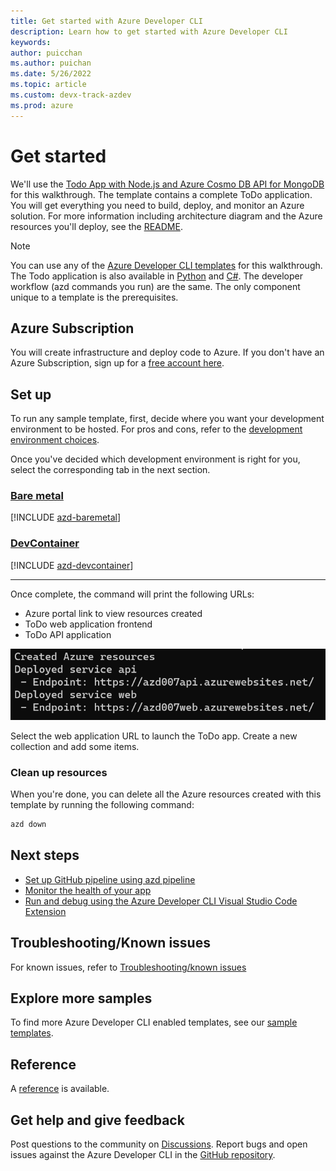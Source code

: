 ```yaml
---
title: Get started with Azure Developer CLI 
description: Learn how to get started with Azure Developer CLI
keywords: 
author: puicchan
ms.author: puichan
ms.date: 5/26/2022
ms.topic: article
ms.custom: devx-track-azdev
ms.prod: azure
---
```


# Get started

We'll use the [Todo App with Node.js and Azure Cosmo DB API for MongoDB](https://github.com/azure-samples/todo-nodejs-mongo) for this walkthrough. The template contains a complete ToDo application. You will get everything you need to build, deploy, and monitor an Azure solution. For more information including architecture diagram and the Azure resources you'll deploy, see the [README](https://github.com/azure-samples/todo-nodejs-mongo).

> [!NOTE] 
> You can use any of the [Azure Developer CLI templates](azure-dev-cli-templates.md) for this walkthrough. The Todo application is also available in [Python](https://github.com/azure-samples/todo-python-mongo) and [C#](https://github.com/Azure-Samples/todo-csharp-cosmos-sql). The developer workflow (azd commands you run) are the same. The only component unique to a template is the prerequisites. 

## Azure Subscription

You will create infrastructure and deploy code to Azure. If you don't have an Azure Subscription, sign up for a [free account here](https://azure.microsoft.com/free/). 

## Set up

To run any sample template, first, decide where you want your development environment to be hosted. For pros and cons, refer to the [development environment choices]( azure-dev-cli-overview#development-environment-choices).

Once you've decided which development environment is right for you, select the corresponding tab in the next section. 

### [Bare metal](#tab/bare-metal)

[!INCLUDE [azd-baremetal](includes/azd-baremetal.md)]

### [DevContainer](#tab/devcontainer)

[!INCLUDE [azd-devcontainer](includes/azd-devcontainer.md)]

---

Once complete, the command will print the following URLs:

- Azure portal link to view resources created
- ToDo web application frontend
- ToDo API application

!["azd up output"](media/get-started/urls.png)

Select the web application URL to launch the ToDo app. Create a new collection and add some items. 

### Clean up resources
When you're done, you can delete all the Azure resources created with this template by running the following command:

``` bash
azd down
```

## Next steps

* [Set up GitHub pipeline using azd pipeline](how-to-update-and-deploy-using-GitHub-Action.md)
* [Monitor the health of your app](how-to-monitor-your-app.md)
* [Run and debug using the Azure Developer CLI Visual Studio Code Extension](how-to-use-vscode-extension-to-debug-locally.md)

## Troubleshooting/Known issues

For known issues, refer to [Troubleshooting/known issues](azure-dev-cli-known-issues.md) 

## Explore more samples

To find more Azure Developer CLI enabled templates, see our [sample templates](azure-dev-cli-templates.md).

## Reference

A [reference](azure-cli-ref) is available.

## Get help and give feedback

Post questions to the community on [Discussions](https://github.com/Azure/azure-dev-pr/discussions). Report bugs and open issues against the Azure Developer CLI in the [GitHub repository](https://github.com/Azure/azure-dev-pr).
